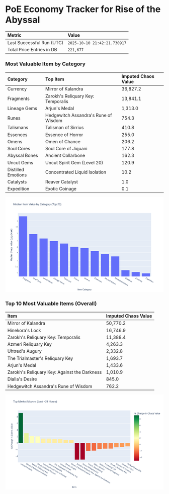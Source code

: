 # PoE Economy Tracker for Rise of the Abyssal

<!-- START_MAINTENANCE -->
| Metric | Value |
|:---|:---|
| Last Successful Run (UTC) | `2025-10-10 21:42:21.730917` |
| Total Price Entries in DB | `221,677` |

<!-- END_MAINTENANCE -->

<!-- START_DATAFRAME_DEBUG -->
<!-- END_DATAFRAME_DEBUG -->

<!-- START_CATEGORY_ANALYSIS -->
### Most Valuable Item by Category
| Category | Top Item | Imputed Chaos Value |
| :--- | :--- | :--- |
| Currency | Mirror of Kalandra | 36,827.2 |
| Fragments | Zarokh's Reliquary Key: Temporalis | 13,841.1 |
| Lineage Gems | Arjun's Medal | 1,313.0 |
| Runes | Hedgewitch Assandra's Rune of Wisdom | 754.3 |
| Talismans | Talisman of Sirrius | 410.8 |
| Essences | Essence of Horror | 255.0 |
| Omens | Omen of Chance | 206.2 |
| Soul Cores | Soul Core of Jiquani | 177.8 |
| Abyssal Bones | Ancient Collarbone | 162.3 |
| Uncut Gems | Uncut Spirit Gem (Level 20) | 120.9 |
| Distilled Emotions | Concentrated Liquid Isolation | 10.2 |
| Catalysts | Reaver Catalyst | 1.0 |
| Expedition | Exotic Coinage | 0.1 |


![Category Analysis Chart](charts/category_analysis.png)
<!-- END_ANALYSIS -->

<!-- START_ANALYSIS -->
### Top 10 Most Valuable Items (Overall)
| Item | Imputed Chaos Value |
| :--- | :--- |
| Mirror of Kalandra | 50,770.2 |
| Hinekora's Lock | 16,746.9 |
| Zarokh's Reliquary Key: Temporalis | 11,388.4 |
| Azmeri Reliquary Key | 4,263.3 |
| Uhtred's Augury | 2,332.8 |
| The Trialmaster's Reliquary Key | 1,693.7 |
| Arjun's Medal | 1,433.6 |
| Zarokh's Reliquary Key: Against the Darkness | 1,010.9 |
| Dialla's Desire | 845.0 |
| Hedgewitch Assandra's Rune of Wisdom | 762.2 |


![Market Movers Chart](charts/market_movers.png)
<!-- END_ANALYSIS -->
